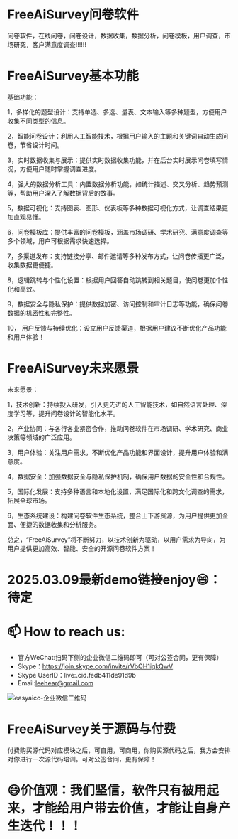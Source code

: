 # FreeAiSurvey问卷软件
问卷软件，在线问卷，问卷设计，数据收集，数据分析，问卷模板，用户调查，市场研究，客户满意度调查!!!!!!

# FreeAiSurvey基本功能

基础功能：

1，多样化的题型设计：支持单选、多选、量表、文本输入等多种题型，方便用户收集不同类型的信息。

2，智能问卷设计：利用人工智能技术，根据用户输入的主题和关键词自动生成问卷，节省设计时间。

3，实时数据收集与展示：提供实时数据收集功能，并在后台实时展示问卷填写情况，方便用户随时掌握调查进度。

4，强大的数据分析工具：内置数据分析功能，如统计描述、交叉分析、趋势预测等，帮助用户深入了解数据背后的故事。

5，数据可视化：支持图表、图形、仪表板等多种数据可视化方式，让调查结果更加直观易懂。

6，问卷模板库：提供丰富的问卷模板，涵盖市场调研、学术研究、满意度调查等多个领域，用户可根据需求快速选择。

7，多渠道发布：支持链接分享、邮件邀请等多种发布方式，让问卷传播更广泛，收集数据更便捷。

8，逻辑跳转与个性化设置：根据用户回答自动跳转到相关题目，使问卷更加个性化和高效。

9，数据安全与隐私保护：提供数据加密、访问控制和审计日志等功能，确保问卷数据的机密性和完整性。

10， 用户反馈与持续优化：设立用户反馈渠道，根据用户建议不断优化产品功能和用户体验！

# FreeAiSurvey未来愿景

未来愿景：

1，技术创新：持续投入研发，引入更先进的人工智能技术，如自然语言处理、深度学习等，提升问卷设计的智能化水平。

2，产业协同：与各行各业紧密合作，推动问卷软件在市场调研、学术研究、商业决策等领域的广泛应用。

3，用户体验：关注用户需求，不断优化产品功能和界面设计，提升用户体验和满意度。

4，数据安全：加强数据安全与隐私保护机制，确保用户数据的安全性和合规性。

5，国际化发展：支持多种语言和本地化设置，满足国际化和跨文化调查的需求，拓展全球市场。

6，生态系统建设：构建问卷软件生态系统，整合上下游资源，为用户提供更加全面、便捷的数据收集和分析服务。

总之，“FreeAiSurvey”将不断努力，以技术创新为驱动，以用户需求为导向，为用户提供更加高效、智能、安全的开源问卷软件方案！

# 2025.03.09最新demo链接enjoy😄：待定

# 📫 How to reach us:
- 官方WeChat:扫码下侧的企业微信二维码即可（可对公签合同，更有保障）
- Skype：https://join.skype.com/invite/rVbQH1igkQwV
- Skype UserID：live:.cid.fedb411de91d9b
- Email:leehear@gmail.com

![easyaicc-企业微信二维码](https://github.com/user-attachments/assets/3dec9063-5494-43ab-93ca-3c54a403f0eb)

# FreeAiSurvey关于源码与付费
付费购买源代码对应模块之后，可自用，可商用，你购买源代码之后，我方会安排对你进行一次源代码培训。可对公签合同，更有保障！

# 😄价值观：我们坚信，软件只有被用起来，才能给用户带去价值，才能让自身产生迭代！！！
